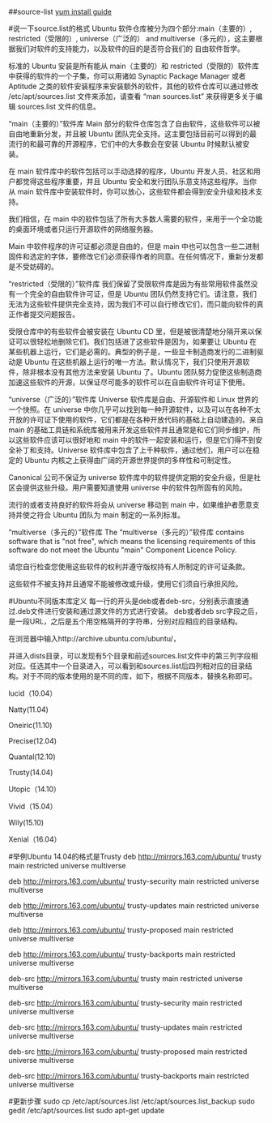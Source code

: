 ##source-list
[yum install guide](https://github.com/ju2wheels/yum-mirrorrepo)


#说一下source.list的格式
Ubuntu 软件仓库被分为四个部分:main（主要的）, restricted（受限的）, universe（广泛的） and multiverse（多元的），这主要根据我们对软件的支持能力，以及软件的目的是否符合我们的 自由软件哲学。 


标准的 Ubuntu 安装是所有能从 main（主要的）和 restricted（受限的）软件库中获得的软件的一个子集，你可以用诸如 Synaptic Package Manager 或者 Aptitude 之类的软件安装程序来安装额外的软件，其他的软件仓库可以通过修改 /etc/apt/sources.list 文件来添加，请查看 “man sources.list” 来获得更多关于编辑 sources.list 文件的信息。 

“main（主要的）”软件库 
Main 部分的软件仓库包含了自由软件，这些软件可以被自由地重新分发，并且被 Ubuntu 团队完全支持。这主要包括目前可以得到的最流行的和最可靠的开源程序，它们中的大多数会在安装 Ubuntu 时候默认被安装。 

在 main 软件库中的软件包括可以手动选择的程序，Ubuntu 开发人员、社区和用户都觉得这些程序重要，并且 Ubuntu 安全和发行团队乐意支持这些程序。当你从 main 软件库中安装软件时，你可以放心，这些软件都会得到安全升级和技术支持。 

我们相信，在 main 中的软件包括了所有大多数人需要的软件，来用于一个全功能的桌面环境或者只运行开源软件的网络服务器。 

Main 中软件程序的许可证都必须是自由的，但是 main 中也可以包含一些二进制固件和选定的字体，要修改它们必须获得作者的同意。在任何情况下，重新分发都是不受妨碍的。 

“restricted（受限的）”软件库 
我们保留了受限软件库是因为有些常用软件虽然没有一个完全的自由软件许可证，但是 Ubuntu 团队仍然支持它们。请注意，我们无法为这些软件提供完全支持，因为我们不可以自行修改它们，而只能向软件的真正作者提交问题报告。 

受限仓库中的有些软件会被安装在 Ubuntu CD 里，但是被很清楚地分隔开来以保证可以很轻松地删除它们。我们包括进了这些软件是因为，如果要让 Ubuntu 在某些机器上运行，它们是必需的。典型的例子是，一些显卡制造商发行的二进制驱动是 Ubuntu 在这些机器上运行的唯一方法。默认情况下，我们只使用开源软件，除非根本没有其他方法来安装 Ubuntu 了。Ubuntu 团队努力促使这些制造商加速这些软件的开源，以保证尽可能多的软件可以在自由软件许可证下使用。 

“universe（广泛的）”软件库 
Universe 软件库是自由、开源软件和 Linux 世界的一个快照。在 universe 中你几乎可以找到每一种开源软件，以及可以在各种不太开放的许可证下使用的软件，它们都是在各种开放代码的基础上自动建造的。来自 main 的基础工具链和系统库被用来开发这些软件并且通常是和它们同步维护，所以这些软件应该可以很好地和 main 中的软件一起安装和运行，但是它们得不到安全补丁和支持。Universe 软件库中包含了上千种软件，通过他们，用户可以在稳定的 Ubuntu 内核之上获得由广阔的开源世界提供的多样性和可制定性。 

Canonical 公司不保证为 universe 软件库中的软件提供定期的安全升级，但是社区会提供这些升级。用户需要知道使用 universe 中的软件包所固有的风险。 

流行的或者支持良好的软件将会从 universe 移动到 main 中，如果维护者愿意支持并使之符合 Ubuntu 团队为 main 制定的一系列标准。 

“multiverse（多元的）”软件库 
The “multiverse（多元的）”软件库 contains software that is "not free", which means the licensing requirements of this software do not meet the Ubuntu "main" Component Licence Policy. 

请您自行检查您使用这些软件的权利并遵守版权持有人所制定的许可证条款。 

这些软件不被支持并且通常不能被修改或升级，使用它们须自行承担风险。 

#Ubuntu不同版本库定义
每一行的开头是deb或者deb-src，分别表示直接通过.deb文件进行安装和通过源文件的方式进行安装。
deb或者deb src字段之后，是一段URL，之后是五个用空格隔开的字符串，分别对应相应的目录结构。

在浏览器中输入http://archive.ubuntu.com/ubuntu/，

并进入dists目录，可以发现有5个目录和前述sources.list文件中的第三列字段相对应。任选其中一个目录进入，可以看到和sources.list后四列相对应的目录结构。对于不同的版本使用的是不同的库，如下，根据不同版本，替换名称即可。

lucid（10.04）   

Natty(11.04)

Oneiric(11.10)

Precise(12.04)

Quantal(12.10)

Trusty(14.04)

Utopic（14.10）

Vivid（15.04）

Wily(15.10)



Xenial（16.04）

#举例Ubuntu 14.04的格式是Trusty
deb http://mirrors.163.com/ubuntu/ trusty main restricted universe multiverse

deb http://mirrors.163.com/ubuntu/ trusty-security main restricted universe multiverse

deb http://mirrors.163.com/ubuntu/ trusty-updates main restricted universe multiverse

deb http://mirrors.163.com/ubuntu/ trusty-proposed main restricted universe multiverse

deb http://mirrors.163.com/ubuntu/ trusty-backports main restricted universe multiverse

deb-src http://mirrors.163.com/ubuntu/ trusty main restricted universe multiverse

deb-src http://mirrors.163.com/ubuntu/ trusty-security main restricted universe multiverse

deb-src http://mirrors.163.com/ubuntu/ trusty-updates main restricted universe multiverse

deb-src http://mirrors.163.com/ubuntu/ trusty-proposed main restricted universe multiverse

deb-src http://mirrors.163.com/ubuntu/ trusty-backports main restricted universe multiverse

#更新步骤
    sudo cp /etc/apt/sources.list /etc/apt/sources.list_backup
    sudo gedit /etc/apt/sources.list
    sudo apt-get update
